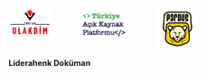 
<div align="top">
  <div style="display: flex;">
    <img style="width: 15%; height: 15%" title="TÜBİTAK-ULAKBİM" src="./images/ulakbim.png" class="img-fluid" alt="">&nbsp; &nbsp; &nbsp; &nbsp;&nbsp; &nbsp; &nbsp; &nbsp;
    <img style="width: 15%; height: 15%" title="Türkiye Açık Kaynak Platformu" src="./images/acik_kaynak_platformu.png" class="img-fluid" alt="">&nbsp; &nbsp; &nbsp; &nbsp;&nbsp; &nbsp; &nbsp; &nbsp;
    <img style="width: 15%; height: 15%;" title="Pardus" src="./images/pardus.png" class="img-fluid" alt="">
  </div>
</div>

**Liderahenk Doküman**

